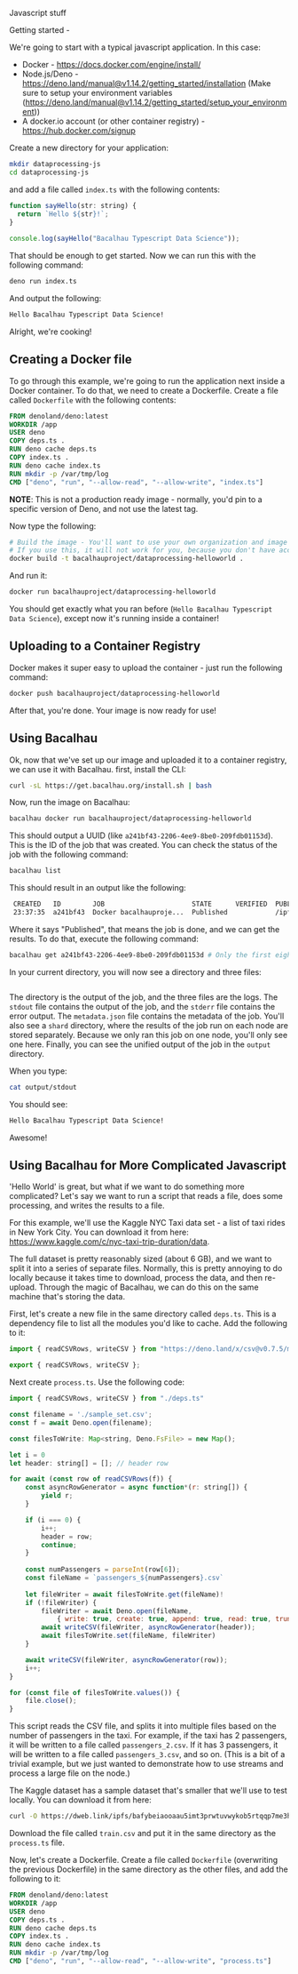 Javascript stuff

Getting started -

We're going to start with a typical javascript application. In this case:
* Docker - https://docs.docker.com/engine/install/
* Node.js/Deno - https://deno.land/manual@v1.14.2/getting_started/installation (Make sure to setup your environment variables (https://deno.land/manual@v1.14.2/getting_started/setup_your_environment))
* A docker.io account (or other container registry) - https://hub.docker.com/signup

Create a new directory for your application:
```bash
mkdir dataprocessing-js
cd dataprocessing-js
```
and add a file called `index.ts` with the following contents:

```javascript
function sayHello(str: string) {
  return `Hello ${str}!`;
}
 
console.log(sayHello("Bacalhau Typescript Data Science"));
```

That should be enough to get started. Now we can run this with the following command:
```bash
deno run index.ts
```

And output the following:
```bash
Hello Bacalhau Typescript Data Science!
```

Alright, we're cooking!

## Creating a Docker file
To go through this example, we're going to run the application next inside a Docker container. To do that, we need to create a Dockerfile. Create a file called `Dockerfile` with the following contents:

```dockerfile
FROM denoland/deno:latest
WORKDIR /app
USER deno
COPY deps.ts .
RUN deno cache deps.ts
COPY index.ts .
RUN deno cache index.ts
RUN mkdir -p /var/tmp/log
CMD ["deno", "run", "--allow-read", "--allow-write", "index.ts"]
```
**NOTE**: This is not a production ready image - normally, you'd pin to a specific version of Deno, and not use the latest tag.

Now type the following:
```bash
# Build the image - You'll want to use your own organization and image name - Below ours is "bacalhauproject/dataprocessing-js".
# If you use this, it will not work for you, because you don't have access to our organization.
docker build -t bacalhauproject/dataprocessing-helloworld .
```

And run it:
```bash
docker run bacalhauproject/dataprocessing-helloworld
```

You should get exactly what you ran before (`Hello Bacalhau Typescript Data Science`), except now it's running inside a container!

## Uploading to a Container Registry
Docker makes it super easy to upload the container - just run the following command:
```bash
docker push bacalhauproject/dataprocessing-helloworld
```

After that, you're done. Your image is now ready for use!

## Using Bacalhau
Ok, now that we've set up our image and uploaded it to a container registry, we can use it with Bacalhau. first, install the CLI:
```bash
curl -sL https://get.bacalhau.org/install.sh | bash
```

Now, run the image on Bacalhau:
```bash
bacalhau docker run bacalhauproject/dataprocessing-helloworld
```

This should output a UUID (like `a241bf43-2206-4ee9-8be0-209fdb01153d`). This is the ID of the job that was created. You can check the status of the job with the following command:
```bash
bacalhau list
```


This should result in an output like the following:
```bash
 CREATED   ID        JOB                      STATE      VERIFIED  PUBLISHED               
 23:37:35  a241bf43  Docker bacalhauproje...  Published            /ipfs/bafybeiegwb7pa... 
```

Where it says "Published", that means the job is done, and we can get the results. To do that, execute the following command:
```bash
bacalhau get a241bf43-2206-4ee9-8be0-209fdb01153d # Only the first eight characters are needed, but you can use the full UUID too.
```

In your current directory, you will now see a directory and three files:
```

```

The directory is the output of the job, and the three files are the logs. The `stdout` file contains the output of the job, and the `stderr` file contains the error output. The `metadata.json` file contains the metadata of the job. You'll also see a `shard` directory, where the results of the job run on each node are stored separately. Because we only ran this job on one node, you'll only see one here. Finally, you can see the unified output of the job in the `output` directory.

When you type:

```bash
cat output/stdout
```
You should see:

```bash
Hello Bacalhau Typescript Data Science!
```

Awesome!

## Using Bacalhau for More Complicated Javascript

'Hello World' is great, but what if we want to do something more complicated? Let's say we want to run a script that reads a file, does some processing, and writes the results to a file. 

For this example, we'll use the Kaggle NYC Taxi data set - a list of taxi rides in New York City. You can download it from here: https://www.kaggle.com/c/nyc-taxi-trip-duration/data.

The full dataset is pretty reasonably sized (about 6 GB), and we want to split it into a series of separate files. Normally, this is pretty annoying to do locally because it takes time to download, process the data, and then re-upload. Through the magic of Bacalhau, we can do this on the same machine that's storing the data.

First, let's create a new file in the same directory called `deps.ts`. This is a dependency file to list all the modules you'd like to cache. Add the following to it:

```javascript
import { readCSVRows, writeCSV } from "https://deno.land/x/csv@v0.7.5/mod.ts";

export { readCSVRows, writeCSV };
```

Next create `process.ts`. Use the following code:

```javascript
import { readCSVRows, writeCSV } from "./deps.ts"

const filename = './sample_set.csv';
const f = await Deno.open(filename);

const filesToWrite: Map<string, Deno.FsFile> = new Map();

let i = 0
let header: string[] = []; // header row

for await (const row of readCSVRows(f)) {
    const asyncRowGenerator = async function*(r: string[]) {
        yield r;
    }

    if (i === 0) {
        i++;
        header = row;
        continue;
    }
    
    const numPassengers = parseInt(row[6]);
    const fileName = `passengers_${numPassengers}.csv`
    
    let fileWriter = await filesToWrite.get(fileName)!
    if (!fileWriter) {
        fileWriter = await Deno.open(fileName,
            { write: true, create: true, append: true, read: true, truncate: false, mode: 0o666 });
        await writeCSV(fileWriter, asyncRowGenerator(header));
        await filesToWrite.set(fileName, fileWriter)
    }

    await writeCSV(fileWriter, asyncRowGenerator(row));
    i++;
}

for (const file of filesToWrite.values()) {
    file.close();
}
```

This script reads the CSV file, and splits it into multiple files based on the number of passengers in the taxi. For example, if the taxi has 2 passengers, it will be written to a file called `passengers_2.csv`. If it has 3 passengers, it will be written to a file called `passengers_3.csv`, and so on. (This is a bit of a trivial example, but we just wanted to demonstrate how to use streams and process a large file on the node.)

The Kaggle dataset has a sample dataset that's smaller that we'll use to test locally. You can download it from here: 

```bash
curl -O https://dweb.link/ipfs/bafybeiaooaau5imt3prwtuvwykob5rtqqp7me3h6et2tgm7nzptf6acss4
```

Download the file called `train.csv` and put it in the same directory as the `process.ts` file.

Now, let's create a Dockerfile. Create a file called `Dockerfile` (overwriting the previous Dockerfile) in the same directory as the other files, and add the following to it:

```dockerfile
FROM denoland/deno:latest
WORKDIR /app
USER deno
COPY deps.ts .
RUN deno cache deps.ts
COPY index.ts .
RUN deno cache index.ts
RUN mkdir -p /var/tmp/log
CMD ["deno", "run", "--allow-read", "--allow-write", "process.ts"]
```

